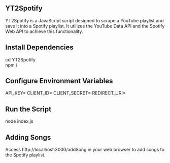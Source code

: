 ## YT2Spotify

YT2Spotify is a JavaScript script designed to scrape a YouTube playlist and save it into a Spotify playlist. It utilizes the YouTube Data API and the Spotify Web API to achieve this functionality.

## Install Dependencies
cd YT2Spotify\
npm i


## Configure Environment Variables
API_KEY=<your YouTube Data API key>
CLIENT_ID=<your Spotify Client ID>
CLIENT_SECRET=<your Spotify Client Secret>
REDIRECT_URI=<your Spotify Redirect URI>

## Run the Script
node index.js

## Adding Songs
Access http://localhost:3000/addSong in your web browser to add songs to the Spotify playlist.
